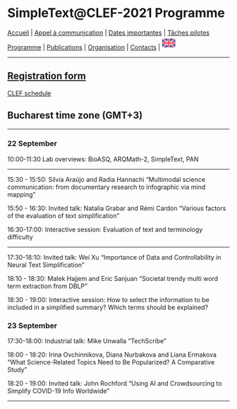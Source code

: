 
# SimpleText@CLEF-2021 Programme

[Accueil](./) | [Appel à communication](./CFP) | [Dates importantes](./dates) | [Tâches pilotes](./tasks)  
[Programme](./program) | [Publications](./publications) | [Organisation](./organisation) | [Contacts](./contacts) | [<img src="../EN.png" width="30">](../en/program)

------------------------------------------------------------


[Registration form](https://forms.gle/bfcPqhaNDhnA1NiU8)
------------------------------------------------------------
[CLEF schedule](http://clef2021.clef-initiative.eu/index.php?page=Pages/programme.html)

## Bucharest time zone (GMT+3)

------------------------------------------------------------

### 22 September

10:00-11:30	Lab overviews: BioASQ, ARQMath-2, SimpleText, PAN	

-------------------------------------------------------------
15:30 - 15:50: 	Sílvia Araújo and Radia Hannachi “Multimodal science communication: from documentary research to infographic via mind mapping”

15:50 - 16:30: Invited talk: Natalia Grabar and Rémi Cardon “Various factors of the evaluation of text simplification”

16:30-17:00: Interactive session: Evaluation of text and terminology difficulty

-------------------------------------------------------------
17:30-18:10: Invited talk: Wei Xu “Importance of Data and Controllability in Neural Text Simplification”

18:10 - 18:30: 	Malek Hajjem and Eric Sanjuan “Societal trendy multi word term extraction from DBLP”

18:30 - 19:00: Interactive session: How to select the information to be included in a simplified summary? Which terms should be explained?

### 23 September		
	
17:30-18:00: Industrial talk: Mike Unwalla “TechScribe”

18:00 - 18:20: 	Irina Ovchinnikova, Diana Nurbakova and Liana Ermakova “What Science-Related Topics Need to Be Popularized? A Comparative Study”

18:20 - 19:00: Invited talk: John Rochford “Using AI and Crowdsourcing to Simplify COVID-19 Info Worldwide”

---

